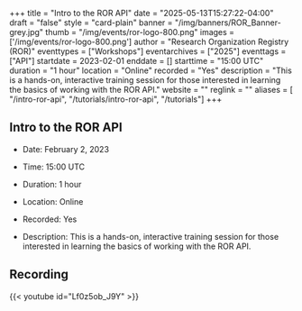 +++
title = "Intro to the ROR API" 
date = "2025-05-13T15:27:22-04:00"  
draft = "false" 
style = "card-plain" 
banner = "/img/banners/ROR_Banner-grey.jpg" 
thumb = "/img/events/ror-logo-800.png" 
images = ['/img/events/ror-logo-800.png']
author = "Research Organization Registry (ROR)" 
eventtypes = ["Workshops"]
eventarchives = ["2025"]
eventtags = ["API"]
startdate = 2023-02-01
enddate = []
starttime = "15:00 UTC"
duration = "1 hour"
location = "Online"
recorded = "Yes"
description = "This is a hands-on, interactive training session for those interested in learning the basics of working with the ROR API."
website = ""
reglink = ""
aliases = [ 
"/intro-ror-api",
"/tutorials/intro-ror-api",
"/tutorials"]
+++

## Intro to the ROR API 

* Date: February 2, 2023

* Time: 15:00 UTC

* Duration: 1 hour

* Location: Online

* Recorded: Yes

* Description: This is a hands-on, interactive training session for those interested in learning the basics of working with the ROR API.


## Recording 

{{< youtube id="Lf0z5ob_J9Y" >}}

 

